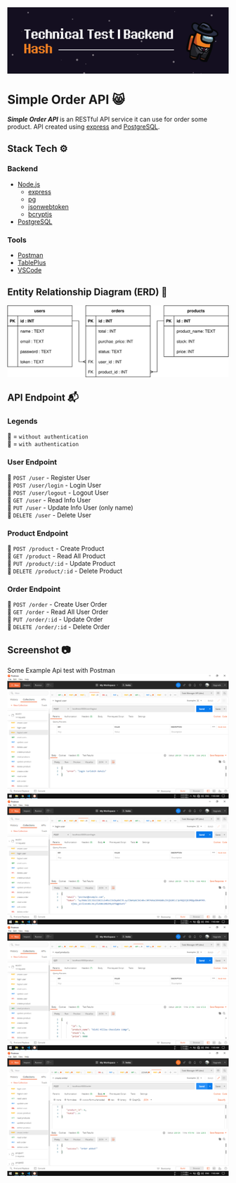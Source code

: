 <img src="./other/BG - header.png">

# Simple Order API 😸
_**Simple Order API**_ is an RESTful API service it can use for order some product. API created using [express] and [PostgreSQL].

## Stack Tech :gear:

### Backend
* [Node.js]
  * [express]
  * [pg]
  * [jsonwebtoken]
  * [bcryptjs]
* [PostgreSQL]

### Tools
* [Postman]
* [TablePlus]
* [VSCode]

## Entity Relationship Diagram (ERD) :triangular_ruler:
<img src="./other/ERD - Hash - 1.svg" width="640">

## API Endpoint :mailbox_with_mail:

### Legends
:small_blue_diamond: = `without authentication` <br>
:small_orange_diamond: = `with authentication`

### User Endpoint
:small_blue_diamond: `POST /user` - Register User <br>
:small_blue_diamond: `POST /user/login` - Login User <br>
:small_orange_diamond: `POST /user/logout` - Logout User <br>
:small_orange_diamond: `GET /user` - Read Info User <br>
:small_orange_diamond: `PUT /user` - Update Info User (only name) <br>
:small_orange_diamond: `DELETE /user` - Delete User

### Product Endpoint
:small_orange_diamond: `POST /product` - Create Product <br>
:small_orange_diamond: `GET /product` - Read All Product <br>
:small_orange_diamond: `PUT /product/:id` - Update Product <br>
:small_orange_diamond: `DELETE /product/:id` - Delete Product

### Order Endpoint
:small_orange_diamond: `POST /order` - Create User Order <br>
:small_orange_diamond: `GET /order` - Read All User Order <br>
:small_orange_diamond: `PUT /order/:id` - Update Order <br>
:small_orange_diamond: `DELETE /order/:id` - Delete Order

## Screenshot :camera:
Some Example Api test with Postman
<img src="./other/SS - 1.png">
<img src="./other/SS - 2.png">
<img src="./other/SS - 3.png">
<img src="./other/SS - 4.png">


[Node.js]: https://nodejs.org/en/ "Node.js - javascript runtime"
[express]: https://www.npmjs.com/package/express "express - npm package"
[pg]: https://www.npmjs.com/package/pg "pg - npm package"
[jsonwebtoken]: https://www.npmjs.com/package/jsonwebtoken "jsonwebtoken - npm package"
[bcryptjs]: https://www.npmjs.com/package/bcryptjs "bcryptjs - npm package"
[PostgreSQL]: https://www.postgresql.org/ "PostgreSQL - database sql"
[Postman]: https://www.postman.com/ "Postman - desktop application"
[TablePlus]: https://tableplus.com/ "TablePlus - desktop application"
[VSCode]: https://code.visualstudio.com/ "Visual Studio Code - desktop application"
